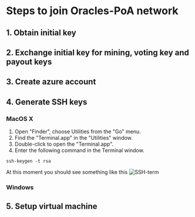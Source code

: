 # Steps to join Oracles-PoA network

## 1. Obtain initial key

## 2. Exchange initial key for mining, voting key and payout keys

## 3. Create azure account

## 4. Generate SSH keys

### MacOS X
1. Open "Finder", choose Utilities from the "Go" menu.
2. Find the "Terminal.app" in the "Utilities" window.
3. Double-click to open the "Terminal.app".
4. Enter the following command in the Terminal window.
```
ssh-keygen -t rsa
```
At this moment you should see something like this
![SSH-term](https://raw.githubusercontent.com/oraclesorg/test-templates/master/Ceremony/gen_ssh_term.png)

### Windows


## 5. Setup virtual machine
